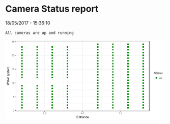 Camera Status report
================
18/05/2017 - 15:36:10

    All cameras are up and running

![](camreport_files/figure-markdown_github/unnamed-chunk-2-1.png)

